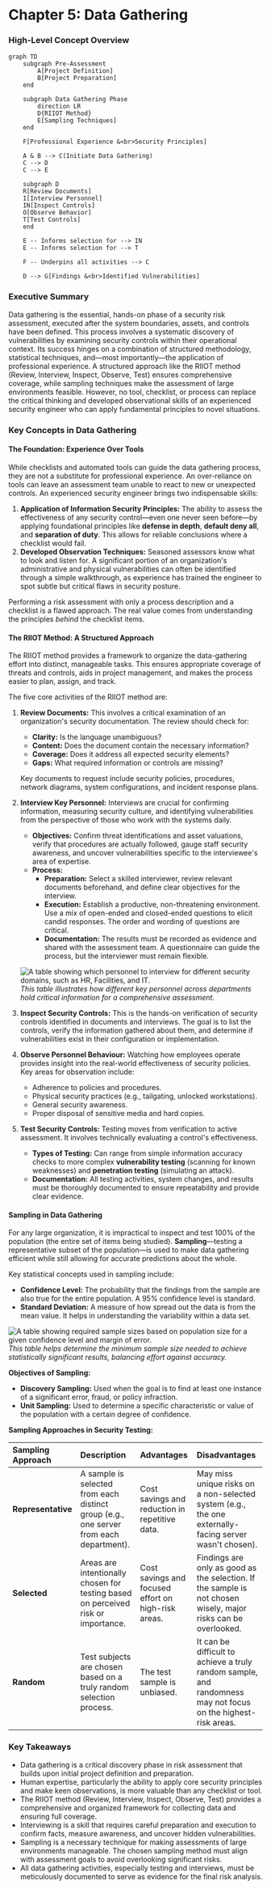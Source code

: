 # Chapter 5: Data Gathering

### **High-Level Concept Overview**

```mermaid
graph TD
    subgraph Pre-Assessment
        A[Project Definition]
        B[Project Preparation]
    end

    subgraph Data Gathering Phase
        direction LR
        D{RIIOT Method}
        E[Sampling Techniques]
    end
    
    F[Professional Experience &<br>Security Principles]

    A & B --> C(Initiate Data Gathering)
    C --> D
    C --> E
    
    subgraph D
    R[Review Documents]
    I[Interview Personnel]
    IN[Inspect Controls]
    O[Observe Behavior]
    T[Test Controls]
    end

    E -- Informs selection for --> IN
    E -- Informs selection for --> T
    
    F -- Underpins all activities --> C

    D --> G[Findings &<br>Identified Vulnerabilities]

```

### **Executive Summary**

Data gathering is the essential, hands-on phase of a security risk assessment, executed after the system boundaries, assets, and controls have been defined. This process involves a systematic discovery of vulnerabilities by examining security controls within their operational context. Its success hinges on a combination of structured methodology, statistical techniques, and—most importantly—the application of professional experience. A structured approach like the RIIOT method (Review, Interview, Inspect, Observe, Test) ensures comprehensive coverage, while sampling techniques make the assessment of large environments feasible. However, no tool, checklist, or process can replace the critical thinking and developed observational skills of an experienced security engineer who can apply fundamental principles to novel situations.

### **Key Concepts in Data Gathering**

#### **The Foundation: Experience Over Tools**

While checklists and automated tools can guide the data gathering process, they are not a substitute for professional experience. An over-reliance on tools can leave an assessment team unable to react to new or unexpected controls. An experienced security engineer brings two indispensable skills:

1.  **Application of Information Security Principles:** The ability to assess the effectiveness of any security control—even one never seen before—by applying foundational principles like **defense in depth**, **default deny all**, and **separation of duty**. This allows for reliable conclusions where a checklist would fail.
2.  **Developed Observation Techniques:** Seasoned assessors know what to look and listen for. A significant portion of an organization's administrative and physical vulnerabilities can often be identified through a simple walkthrough, as experience has trained the engineer to spot subtle but critical flaws in security posture.

Performing a risk assessment with only a process description and a checklist is a flawed approach. The real value comes from understanding the principles *behind* the checklist items.

#### **The RIIOT Method: A Structured Approach**

The RIIOT method provides a framework to organize the data-gathering effort into distinct, manageable tasks. This ensures appropriate coverage of threats and controls, aids in project management, and makes the process easier to plan, assign, and track.

The five core activities of the RIIOT method are:

1.  **Review Documents:** This involves a critical examination of an organization's security documentation. The review should check for:
    *   **Clarity:** Is the language unambiguous?
    *   **Content:** Does the document contain the necessary information?
    *   **Coverage:** Does it address all expected security elements?
    *   **Gaps:** What required information or controls are missing?

    Key documents to request include security policies, procedures, network diagrams, system configurations, and incident response plans.

2.  **Interview Key Personnel:** Interviews are crucial for confirming information, measuring security culture, and identifying vulnerabilities from the perspective of those who work with the systems daily.

    *   **Objectives:** Confirm threat identifications and asset valuations, verify that procedures are actually followed, gauge staff security awareness, and uncover vulnerabilities specific to the interviewee's area of expertise.
    *   **Process:**
        *   **Preparation:** Select a skilled interviewer, review relevant documents beforehand, and define clear objectives for the interview.
        *   **Execution:** Establish a productive, non-threatening environment. Use a mix of open-ended and closed-ended questions to elicit candid responses. The order and wording of questions are critical.
        *   **Documentation:** The results must be recorded as evidence and shared with the assessment team. A questionnaire can guide the process, but the interviewer must remain flexible.

    ![A table showing which personnel to interview for different security domains, such as HR, Facilities, and IT.](Chapter_05_Page14_Figure01.jpeg)
    *This table illustrates how different key personnel across departments hold critical information for a comprehensive assessment.*

3.  **Inspect Security Controls:** This is the hands-on verification of security controls identified in documents and interviews. The goal is to list the controls, verify the information gathered about them, and determine if vulnerabilities exist in their configuration or implementation.

4.  **Observe Personnel Behaviour:** Watching how employees operate provides insight into the real-world effectiveness of security policies. Key areas for observation include:
    *   Adherence to policies and procedures.
    *   Physical security practices (e.g., tailgating, unlocked workstations).
    *   General security awareness.
    *   Proper disposal of sensitive media and hard copies.

5.  **Test Security Controls:** Testing moves from verification to active assessment. It involves technically evaluating a control's effectiveness.
    *   **Types of Testing:** Can range from simple information accuracy checks to more complex **vulnerability testing** (scanning for known weaknesses) and **penetration testing** (simulating an attack).
    *   **Documentation:** All testing activities, system changes, and results must be thoroughly documented to ensure repeatability and provide clear evidence.

#### **Sampling in Data Gathering**

For any large organization, it is impractical to inspect and test 100% of the population (the entire set of items being studied). **Sampling**—testing a representative subset of the population—is used to make data gathering efficient while still allowing for accurate predictions about the whole.

Key statistical concepts used in sampling include:

*   **Confidence Level:** The probability that the findings from the sample are also true for the entire population. A 95% confidence level is standard.
*   **Standard Deviation:** A measure of how spread out the data is from the mean value. It helps in understanding the variability within a data set.

![A table showing required sample sizes based on population size for a given confidence level and margin of error.](Chapter_05_Page11_Figure04.jpeg)
*This table helps determine the minimum sample size needed to achieve statistically significant results, balancing effort against accuracy.*

**Objectives of Sampling:**

*   **Discovery Sampling:** Used when the goal is to find at least one instance of a significant error, fraud, or policy infraction.
*   **Unit Sampling:** Used to determine a specific characteristic or value of the population with a certain degree of confidence.

**Sampling Approaches in Security Testing:**

| Sampling Approach | Description | Advantages | Disadvantages |
| :--- | :--- | :--- | :--- |
| **Representative** | A sample is selected from each distinct group (e.g., one server from each department). | Cost savings and reduction in repetitive data. | May miss unique risks on a non-selected system (e.g., the one externally-facing server wasn't chosen). |
| **Selected** | Areas are intentionally chosen for testing based on perceived risk or importance. | Cost savings and focused effort on high-risk areas. | Findings are only as good as the selection. If the sample is not chosen wisely, major risks can be overlooked. |
| **Random** | Test subjects are chosen based on a truly random selection process. | The test sample is unbiased. | It can be difficult to achieve a truly random sample, and randomness may not focus on the highest-risk areas. |

### **Key Takeaways**

*   Data gathering is a critical discovery phase in risk assessment that builds upon initial project definition and preparation.
*   Human expertise, particularly the ability to apply core security principles and make keen observations, is more valuable than any checklist or tool.
*   The RIIOT method (Review, Interview, Inspect, Observe, Test) provides a comprehensive and organized framework for collecting data and ensuring full coverage.
*   Interviewing is a skill that requires careful preparation and execution to confirm facts, measure awareness, and uncover hidden vulnerabilities.
*   Sampling is a necessary technique for making assessments of large environments manageable. The chosen sampling method must align with assessment goals to avoid overlooking significant risks.
*   All data gathering activities, especially testing and interviews, must be meticulously documented to serve as evidence for the final risk analysis.